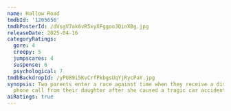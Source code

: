 ```yaml
---
name: Hallow Road
tmdbId: '1205656'
tmdbPosterId: /dVsgV7ak6vR5xyXFggooJQinXBg.jpg
releaseDate: 2025-04-16
categoryRatings:
  gore: 4
  creepy: 5
  jumpscares: 4
  suspense: 6
  psychological: 7
tmdbBackdropId: /yPU89i5KvCrfPkbgsUqYjRycPaY.jpg
synopsis: Two parents enter a race against time when they receive a distressing late-night
  phone call from their daughter after she caused a tragic car accident.
aiRatings: true
---
```


